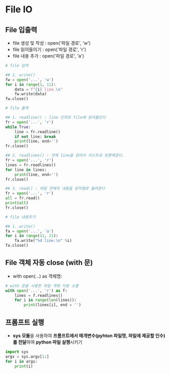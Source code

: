 # File IO

## File 입출력
  - file 생성 및 작성 : open('파일 경로', 'w')
  - file 읽어들이기 : open('파일 경로', 'r')
  - file 내용 추가 : open('파일 경로', 'a')

```python
# file 입력

## 1. write()
fw = open('...', 'w')
for i in range(1, 11):
    data = f"{i} line.\n"
    fw.write(data)
fw.close()

# file 출력

## 1. readline() : line 단위로 file에 읽어들인다
fr = open('...', 'r')
while True:
    line = fr.readline()
    if not line: break
    print(line, end='')
fr.close()

## 2. readlines() : 전체 line을 읽어서 리스트로 반환해준다.
fr = open('...', 'r')
lines = fr.readlines()
for line in lines:
    print(line, end='')
fr.close()

## 3. read() : 파일 전체의 내용을 문자열로 돌려준다
fr = open('...', 'r')
all = fr.read()
print(all)
fr.close()

# file 내용추가

## 1. write()
fa = open('...', 'a')
for i in range(11, 21):
    fa.write("%d line.\n" %i)
fa.close()
```

## File 객체 자동 close (with 문)
  - with open(...) as 객체명:

```python
# with 문을 사용한 파일 객체 자동 소멸
with open('...', 'r') as f:
    lines = f.readlines()
    for i in range(len(lines)):
        print(lines[i], end = '')
```

## 프롬프트 실행
  - **sys 모듈**을 사용하여 **프롬프트에서 매개변수(pyhton 파일명, 파일에 제공할 인수)를 전달**하여 **python 파일 실행**시키기

```python
import sys
args = sys.argv[1:]
for i in args:
    print(i)
```


